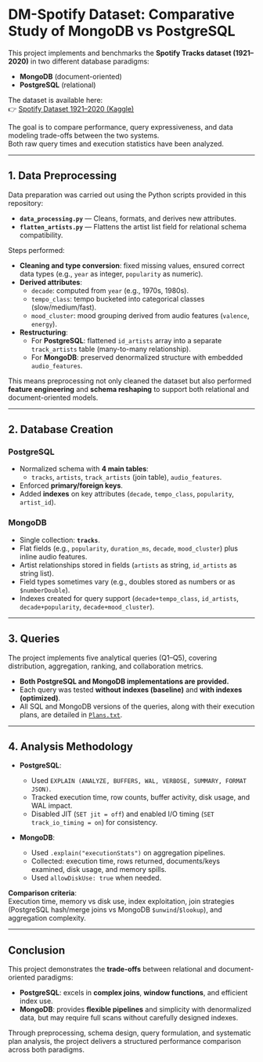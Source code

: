 # DM-Spotify Dataset: Comparative Study of MongoDB vs PostgreSQL

This project implements and benchmarks the **Spotify Tracks dataset (1921–2020)** in two different database paradigms:
- **MongoDB** (document-oriented)
- **PostgreSQL** (relational)

The dataset is available here:  
👉 [Spotify Dataset 1921–2020 (Kaggle)](https://www.kaggle.com/datasets/yamaerenay/spotify-dataset-19212020-600k-tracks/data?select=tracks.csv)

The goal is to compare performance, query expressiveness, and data modeling trade-offs between the two systems.  
Both raw query times and execution statistics have been analyzed.

---

## 1. Data Preprocessing


Data preparation was carried out using the Python scripts provided in this repository:
- **`data_processing.py`** — Cleans, formats, and derives new attributes.  
- **`flatten_artists.py`** — Flattens the artist list field for relational schema compatibility.  

Steps performed:
- **Cleaning and type conversion**: fixed missing values, ensured correct data types (e.g., `year` as integer, `popularity` as numeric).  
- **Derived attributes**:
  - `decade`: computed from `year` (e.g., 1970s, 1980s).  
  - `tempo_class`: tempo bucketed into categorical classes (slow/medium/fast).  
  - `mood_cluster`: mood grouping derived from audio features (`valence`, `energy`).  
- **Restructuring**:
  - For **PostgreSQL**: flattened `id_artists` array into a separate `track_artists` table (many-to-many relationship).  
  - For **MongoDB**: preserved denormalized structure with embedded `audio_features`.  

This means preprocessing not only cleaned the dataset but also performed **feature engineering** and **schema reshaping** to support both relational and document-oriented models.
 

---

## 2. Database Creation

### PostgreSQL
- Normalized schema with **4 main tables**:  
  - `tracks`, `artists`, `track_artists` (join table), `audio_features`.  
- Enforced **primary/foreign keys**.  
- Added **indexes** on key attributes (`decade`, `tempo_class`, `popularity`, `artist_id`).  

### MongoDB
- Single collection: **`tracks`**.  
- Flat fields (e.g., `popularity`, `duration_ms`, `decade`, `mood_cluster`) plus inline audio features.  
- Artist relationships stored in fields (`artists` as string, `id_artists` as string list).  
- Field types sometimes vary (e.g., doubles stored as numbers or as `$numberDouble`).  
- Indexes created for query support (`decade+tempo_class`, `id_artists`, `decade+popularity`, `decade+mood_cluster`).  

---

## 3. Queries

The project implements five analytical queries (Q1–Q5), covering distribution, aggregation, ranking, and collaboration metrics.  

- **Both PostgreSQL and MongoDB implementations are provided.**  
- Each query was tested **without indexes (baseline)** and **with indexes (optimized)**.  
- All SQL and MongoDB versions of the queries, along with their execution plans, are detailed in [`Plans.txt`](query_eval/Plans.txt).  

---

## 4. Analysis Methodology

- **PostgreSQL**:
  - Used `EXPLAIN (ANALYZE, BUFFERS, WAL, VERBOSE, SUMMARY, FORMAT JSON)`.  
  - Tracked execution time, row counts, buffer activity, disk usage, and WAL impact.  
  - Disabled JIT (`SET jit = off`) and enabled I/O timing (`SET track_io_timing = on`) for consistency.  

- **MongoDB**:
  - Used `.explain("executionStats")` on aggregation pipelines.  
  - Collected: execution time, rows returned, documents/keys examined, disk usage, and memory spills.  
  - Used `allowDiskUse: true` when needed.  

**Comparison criteria**:  
Execution time, memory vs disk use, index exploitation, join strategies (PostgreSQL hash/merge joins vs MongoDB `$unwind`/`$lookup`), and aggregation complexity.

---

## Conclusion

This project demonstrates the **trade-offs** between relational and document-oriented paradigms:
- **PostgreSQL**: excels in **complex joins**, **window functions**, and efficient index use.  
- **MongoDB**: provides **flexible pipelines** and simplicity with denormalized data, but may require full scans without carefully designed indexes.  

Through preprocessing, schema design, query formulation, and systematic plan analysis, the project delivers a structured performance comparison across both paradigms.
